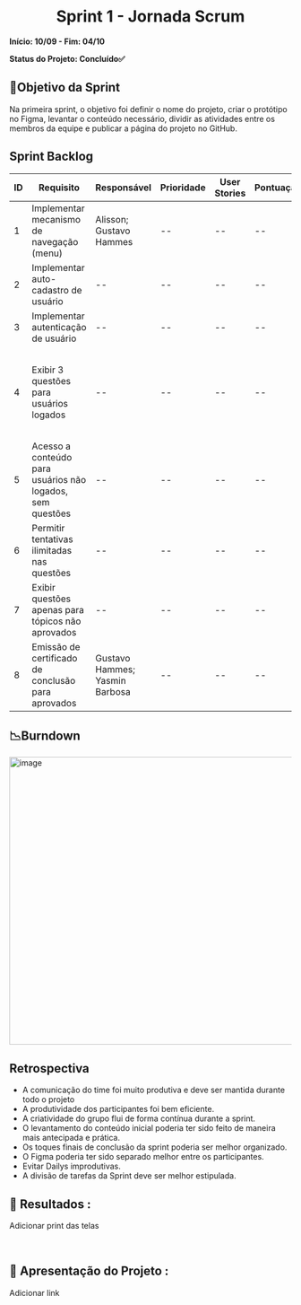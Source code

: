 <h1 align="center"> Sprint 1 - Jornada Scrum </h1>

**Início: 10/09 - Fim: 04/10**

**Status do Projeto: Concluído✅**

<span id="objetivo">
  
## 📌Objetivo da Sprint
Na primeira sprint, o objetivo foi definir o nome do projeto, criar o protótipo no Figma, levantar o conteúdo necessário, dividir as atividades entre os membros da equipe e publicar a página do projeto no GitHub.
<br>

## Sprint Backlog

| ID | Requisito          | Responsável | Prioridade | User Stories                                                 | Pontuação | Definition of Done                                           |
|----|--------------------|-------------|------------|-------------------------------------------------------------|-----------|-------------------------------------------------------------|
| 1  | Implementar mecanismo de navegação (menu)    | Alisson; Gustavo Hammes      | --       | -- | --         | -- |
| 2  | Implementar auto-cadastro de usuário    | --        | --       | -- | --         | -- |
| 3  | Implementar autenticação de usuário    | --        | --       | -- | --         | -- |
| 4  | Exibir 3 questões para usuários logados    | --        | --       | -- | --         | Realizar o levantamento do conteúdo, asism como a criação das questões que serão exibidas. |
| 5  | Acesso a conteúdo para usuários não logados, sem questões    | --        | --       | -- | --         | -- |
| 6  | Permitir tentativas ilimitadas nas questões    | --        | --       | -- | --         | -- |
| 7  | Exibir questões apenas para tópicos não aprovados    | --        | --       | -- | --         | -- |
| 8  | Emissão de certificado de conclusão para aprovados    | Gustavo Hammes; Yasmin Barbosa        | --       | -- | --         | -- |




## 📉Burndown

<img width="513" alt="image" src="https://github.com/user-attachments/assets/713183ea-bccf-4bd9-b978-5ce693417c2a">


</br>

## Retrospectiva

* A comunicação do time foi muito produtiva e deve ser mantida durante todo o projeto
* A produtividade dos participantes foi bem eficiente.
* A criatividade do grupo flui de forma contínua durante a sprint.
* O levantamento do conteúdo inicial poderia ter sido feito de maneira mais antecipada e prática.
* Os toques finais de conclusão da sprint poderia ser melhor organizado.
* O Figma poderia ter sido separado melhor entre os participantes.
* Evitar Dailys improdutivas.
* A divisão de tarefas da Sprint deve ser melhor estipulada.
  

## 🔗 Resultados :

Adicionar print das telas

<br>

## 🎥 Apresentação do Projeto :

Adicionar link

<br>
